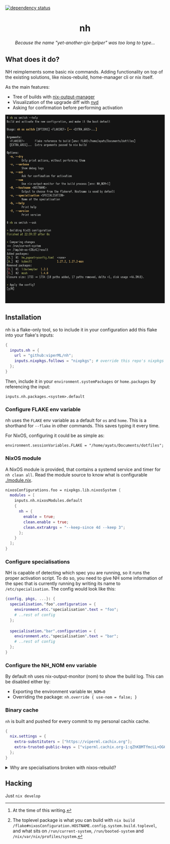 [![dependency status](https://deps.rs/repo/github/viperML/nh/status.svg)](https://deps.rs/repo/github/viperML/nh)

<h1 align="center">nh</h1>

<h6 align="center">Because the name "yet-another-<u>n</u>ix-<u>h</u>elper" was too long to type...</h1>

## What does it do?

NH reimplements some basic nix commands. Adding functionality on top of the existing solutions, like nixos-rebuild, home-manager cli or nix itself.

As the main features:
- Tree of builds with [nix-output-manager](https://github.com/maralorn/nix-output-monitor)
- Visualization of the upgrade diff with [nvd](https://gitlab.com/khumba/nvd)
- Asking for confirmation before performing activation



<p align="center">
  <img
    alt="build: passing"
    src="./.github/screenshot.png"
    width="800px"
  >
</p>



## Installation

nh is a flake-only tool, so to include it in your configuration add this flake into your flake's inputs:

```nix
{
  inputs.nh = {
    url = "github:viperML/nh";
    inputs.nixpkgs.follows = "nixpkgs"; # override this repo's nixpkgs snapshot
  };
}
```

Then, include it in your `environment.systemPackages` or `home.packages` by referencing the input:
```
inputs.nh.packages.<system>.default
```


### Configure **FLAKE** env variable

nh uses the `FLAKE` env variable as a default for `os` and `home`. This is a shorthand for `--flake` in other commands. This saves typing it every time.

For NixOS, configuring it could be as simple as:

```
environment.sessionVariables.FLAKE = "/home/ayats/Documents/dotfiles";
```

### NixOS module

A NixOS module is provided, that contains a systemd service and timer for `nh clean all`. Read the module source to know what is configurable [./module.nix](module.nix).

```nix
nixosConfigurations.foo = nixpkgs.lib.nixosSystem {
  modules = [
    inputs.nh.nixosModules.default
    {
      nh = {
        enable = true;
        clean.enable = true;
        clean.extraArgs = "--keep-since 4d --keep 3";
      };
    }
  ];
}
```

### Configure specialisations

NH is capable of detecting which spec you are running, so it runs the proper activation script.
To do so, you need to give NH some information of the spec that is currently running by writing its name to `/etc/specialisation`. The config would look like this:

```nix
{config, pkgs, ...}: {
  specialisation."foo".configuration = {
    environment.etc."specialisation".text = "foo";
    # ..rest of config
  };

  specialisation."bar".configuration = {
    environment.etc."specialisation".text = "bar";
    # ..rest of config
  };
}
```

### Configure the **NH_NOM** env variable

By default nh uses nix-output-monitor (nom) to show the build log. This can be disabled either by:

- Exporting the environment variable `NH_NOM=0`
- Overriding the package: `nh.override { use-nom = false; }`

### Binary cache

`nh` is built and pushed for every commit to my personal cachix cache.

```nix
{
  nix.settings = {
    extra-substituters = ["https://viperml.cachix.org"];
    extra-trusted-public-keys = ["viperml.cachix.org-1:qZhKBMTfmcLL+OG6fj/hzsMEedgKvZVFRRAhq7j8Vh8="];
  };
}
```

<details>
<summary>Why are specialisations broken with nixos-rebuild?</summary>

To understand why `nixos-rebuild` doesn't work[^1], we must know that it is just a shell wrapper around a more fundamental script from NixOS: `<toplevel package>/bin/switch-to-configuration`[^2].

This scripts has 2 possible commands: `boot` and `test`. What nixos-rebuild and nh do is basically building the toplevel pkg, and running `switch-to-configuration`. For `switch`, we run `test+boot` one after the other.

So, with specialisation, this changes. Specs create "another toplevel" under `<toplevel>/specialisation/<spec toplevel>`, with its own `/bin/switch-to-configuration`. Which one should we run?

- For `test`: `<toplevel>/specialisation/<spec>/bin/switch-to-configuration test`
- For `boot`: `<toplevel>/bin/switch-to-configuration boot`

We must run the namespaced one for `test`, and the root one for `boot`. Which is what `nixos-rebuild` doesn't do properly.


</details>

## Hacking

Just `nix develop`

[^1]: At the time of this writing.

[^2]: The toplevel package is what you can build with `nix build /flake#nixosConfiguration.HOSTNAME.config.system.build.toplevel`, and what sits on `/run/current-system`, `/run/booted-system` and `/nix/var/nix/profiles/system`.
